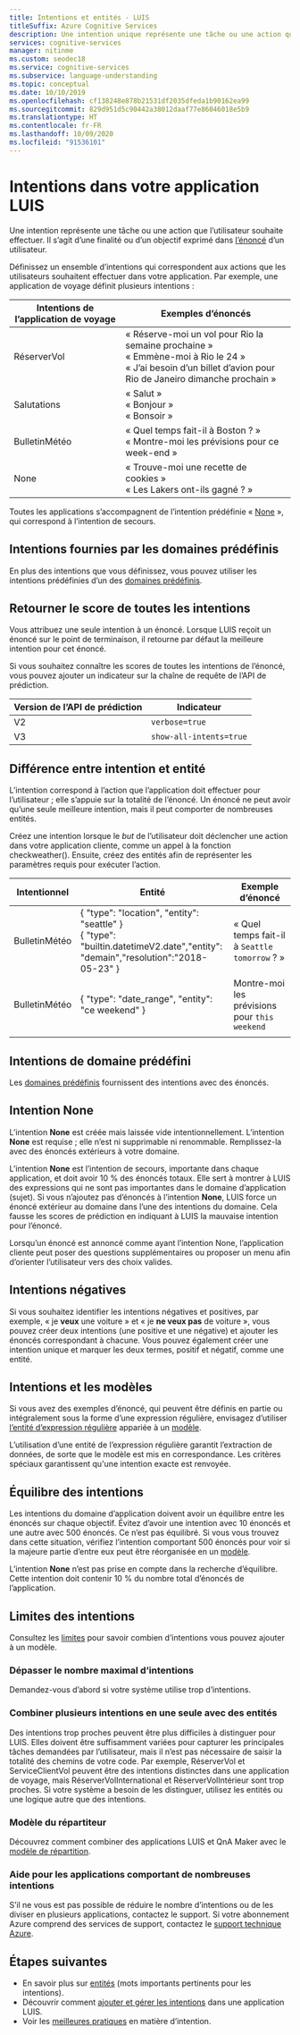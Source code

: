 ```yaml
---
title: Intentions et entités - LUIS
titleSuffix: Azure Cognitive Services
description: Une intention unique représente une tâche ou une action que l’utilisateur souhaite effectuer. Il s’agit d’une finalité ou d’un objectif exprimé dans l’énoncé d’un utilisateur. Définissez un ensemble d’intentions qui correspondent aux actions que les utilisateurs souhaitent effectuer dans votre application.
services: cognitive-services
manager: nitinme
ms.custom: seodec18
ms.service: cognitive-services
ms.subservice: language-understanding
ms.topic: conceptual
ms.date: 10/10/2019
ms.openlocfilehash: cf138248e878b21531df2035dfeda1b90162ea99
ms.sourcegitcommit: 829d951d5c90442a38012daaf77e86046018e5b9
ms.translationtype: HT
ms.contentlocale: fr-FR
ms.lasthandoff: 10/09/2020
ms.locfileid: "91536101"
---
```

# <a name="intents-in-your-luis-app"></a>Intentions dans votre application LUIS

Une intention représente une tâche ou une action que l’utilisateur souhaite effectuer. Il s’agit d’une finalité ou d’un objectif exprimé dans [l’énoncé](luis-concept-utterance.md) d’un utilisateur.

Définissez un ensemble d’intentions qui correspondent aux actions que les utilisateurs souhaitent effectuer dans votre application. Par exemple, une application de voyage définit plusieurs intentions :

Intentions de l’application de voyage   |   Exemples d’énoncés   |
------|------|
 RéserverVol     |   « Réserve-moi un vol pour Rio la semaine prochaine » <br/> « Emmène-moi à Rio le 24 » <br/> « J’ai besoin d’un billet d’avion pour Rio de Janeiro dimanche prochain »    |
 Salutations     |   « Salut » <br/>« Bonjour » <br/>« Bonsoir »  |
 BulletinMétéo | « Quel temps fait-il à Boston ? » <br/> « Montre-moi les prévisions pour ce week-end » |
 None         | « Trouve-moi une recette de cookies »<br>« Les Lakers ont-ils gagné ? » |

Toutes les applications s’accompagnent de l’intention prédéfinie « [None](#none-intent) », qui correspond à l’intention de secours.

## <a name="prebuilt-domains-provide-intents"></a>Intentions fournies par les domaines prédéfinis
En plus des intentions que vous définissez, vous pouvez utiliser les intentions prédéfinies d’un des [domaines prédéfinis](luis-how-to-use-prebuilt-domains.md).

## <a name="return-all-intents-scores"></a>Retourner le score de toutes les intentions
Vous attribuez une seule intention à un énoncé. Lorsque LUIS reçoit un énoncé sur le point de terminaison, il retourne par défaut la meilleure intention pour cet énoncé.

Si vous souhaitez connaître les scores de toutes les intentions de l’énoncé, vous pouvez ajouter un indicateur sur la chaîne de requête de l’API de prédiction.

|Version de l’API de prédiction|Indicateur|
|--|--|
|V2|`verbose=true`|
|V3|`show-all-intents=true`|

## <a name="intent-compared-to-entity"></a>Différence entre intention et entité
L’intention correspond à l’action que l’application doit effectuer pour l’utilisateur ; elle s’appuie sur la totalité de l’énoncé. Un énoncé ne peut avoir qu’une seule meilleure intention, mais il peut comporter de nombreuses entités.

<a name="how-do-intents-relate-to-entities"></a>

Créez une intention lorsque le _but_ de l’utilisateur doit déclencher une action dans votre application cliente, comme un appel à la fonction checkweather(). Ensuite, créez des entités afin de représenter les paramètres requis pour exécuter l’action.

|Intentionnel   | Entité | Exemple d’énoncé   |
|------------------|------------------------------|------------------------------|
| BulletinMétéo | { "type": "location", "entity": "seattle" }<br>{ "type": "builtin.datetimeV2.date","entity": "demain","resolution":"2018-05-23" } | « Quel temps fait-il à `Seattle` `tomorrow` ? » |
| BulletinMétéo | { "type": "date_range", "entity": "ce weekend" } | Montre-moi les prévisions pour `this weekend` |
||||

## <a name="prebuilt-domain-intents"></a>Intentions de domaine prédéfini

Les [domaines prédéfinis](luis-how-to-use-prebuilt-domains.md) fournissent des intentions avec des énoncés.

## <a name="none-intent"></a>Intention None

L’intention **None** est créée mais laissée vide intentionnellement. L’intention **None** est requise ; elle n’est ni supprimable ni renommable. Remplissez-la avec des énoncés extérieurs à votre domaine.

L’intention **None** est l’intention de secours, importante dans chaque application, et doit avoir 10 % des énoncés totaux. Elle sert à montrer à LUIS des expressions qui ne sont pas importantes dans le domaine d’application (sujet). Si vous n’ajoutez pas d’énoncés à l’intention **None**, LUIS force un énoncé extérieur au domaine dans l’une des intentions du domaine. Cela fausse les scores de prédiction en indiquant à LUIS la mauvaise intention pour l’énoncé.

Lorsqu’un énoncé est annoncé comme ayant l’intention None, l’application cliente peut poser des questions supplémentaires ou proposer un menu afin d’orienter l’utilisateur vers des choix valides.

## <a name="negative-intentions"></a>Intentions négatives
Si vous souhaitez identifier les intentions négatives et positives, par exemple, « je **veux** une voiture » et « je **ne veux pas** de voiture », vous pouvez créer deux intentions (une positive et une négative) et ajouter les énoncés correspondant à chacune. Vous pouvez également créer une intention unique et marquer les deux termes, positif et négatif, comme une entité.

## <a name="intents-and-patterns"></a>Intentions et les modèles

Si vous avez des exemples d’énoncé, qui peuvent être définis en partie ou intégralement sous la forme d’une expression régulière, envisagez d’utiliser [l’entité d’expression régulière](luis-concept-entity-types.md#regular-expression-entity) appariée à un [modèle](luis-concept-patterns.md).

L’utilisation d’une entité de l’expression régulière garantit l’extraction de données, de sorte que le modèle est mis en correspondance. Les critères spéciaux garantissent qu'une intention exacte est renvoyée.

## <a name="intent-balance"></a>Équilibre des intentions
Les intentions du domaine d’application doivent avoir un équilibre entre les énoncés sur chaque objectif. Évitez d’avoir une intention avec 10 énoncés et une autre avec 500 énoncés. Ce n’est pas équilibré. Si vous vous trouvez dans cette situation, vérifiez l’intention comportant 500 énoncés pour voir si la majeure partie d’entre eux peut être réorganisée en un [modèle](luis-concept-patterns.md).

L’intention **None** n’est pas prise en compte dans la recherche d’équilibre. Cette intention doit contenir 10 % du nombre total d’énoncés de l’application.

## <a name="intent-limits"></a>Limites des intentions
Consultez les [limites](luis-limits.md#model-boundaries) pour savoir combien d’intentions vous pouvez ajouter à un modèle.

### <a name="if-you-need-more-than-the-maximum-number-of-intents"></a>Dépasser le nombre maximal d’intentions
Demandez-vous d’abord si votre système utilise trop d’intentions.

### <a name="can-multiple-intents-be-combined-into-single-intent-with-entities"></a>Combiner plusieurs intentions en une seule avec des entités
Des intentions trop proches peuvent être plus difficiles à distinguer pour LUIS. Elles doivent être suffisamment variées pour capturer les principales tâches demandées par l’utilisateur, mais il n’est pas nécessaire de saisir la totalité des chemins de votre code. Par exemple, RéserverVol et ServiceClientVol peuvent être des intentions distinctes dans une application de voyage, mais RéserverVolInternational et RéserverVolIntérieur sont trop proches. Si votre système a besoin de les distinguer, utilisez les entités ou une logique autre que des intentions.

### <a name="dispatcher-model"></a>Modèle du répartiteur
Découvrez comment combiner des applications LUIS et QnA Maker avec le [modèle de répartition](luis-concept-enterprise.md#when-you-need-to-combine-several-luis-and-qna-maker-apps).

### <a name="request-help-for-apps-with-significant-number-of-intents"></a>Aide pour les applications comportant de nombreuses intentions
S’il ne vous est pas possible de réduire le nombre d’intentions ou de les diviser en plusieurs applications, contactez le support. Si votre abonnement Azure comprend des services de support, contactez le [support technique Azure](https://azure.microsoft.com/support/options/).

## <a name="next-steps"></a>Étapes suivantes

* En savoir plus sur [entités](luis-concept-entity-types.md) (mots importants pertinents pour les intentions).
* Découvrir comment [ajouter et gérer les intentions](luis-how-to-add-intents.md) dans une application LUIS.
* Voir les [meilleures pratiques](luis-concept-best-practices.md) en matière d’intention.
